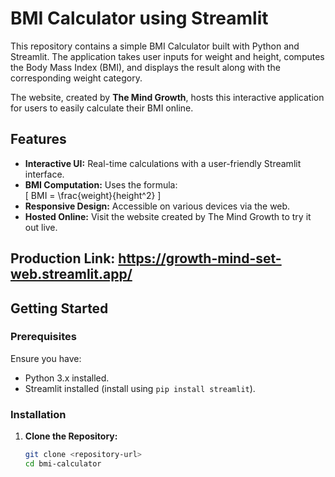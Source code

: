 # BMI Calculator using Streamlit

This repository contains a simple BMI Calculator built with Python and Streamlit. The application takes user inputs for weight and height, computes the Body Mass Index (BMI), and displays the result along with the corresponding weight category.

The website, created by **The Mind Growth**, hosts this interactive application for users to easily calculate their BMI online.

## Features

- **Interactive UI:** Real-time calculations with a user-friendly Streamlit interface.
- **BMI Computation:** Uses the formula:  
  \[
  BMI = \frac{weight}{height^2}
  \]
- **Responsive Design:** Accessible on various devices via the web.
- **Hosted Online:** Visit the website created by The Mind Growth to try it out live.

## Production Link: https://growth-mind-set-web.streamlit.app/

## Getting Started

### Prerequisites

Ensure you have:
- Python 3.x installed.
- Streamlit installed (install using `pip install streamlit`).

### Installation

1. **Clone the Repository:**

   ```bash
   git clone <repository-url>
   cd bmi-calculator
